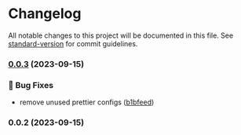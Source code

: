 # Changelog

All notable changes to this project will be documented in this file. See [standard-version](https://github.com/conventional-changelog/standard-version) for commit guidelines.

### [0.0.3](https://github.com/epr3/budgetista/compare/v0.0.2...v0.0.3) (2023-09-15)

### 🐛 Bug Fixes

- remove unused prettier configs ([b1bfeed](https://github.com/epr3/budgetista/commit/b1bfeedab65ec520e20142a17d5b65ca82fe8bc0))

### 0.0.2 (2023-09-15)
